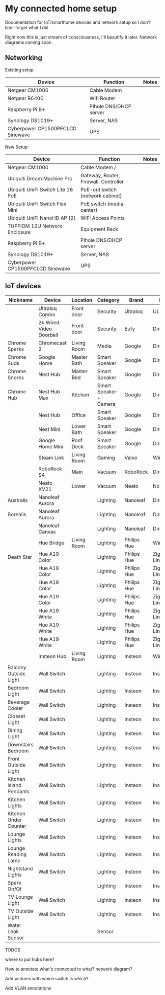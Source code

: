 # My connected home setup
Documentation for IoT/smarthome devices and network setup so I don't later forget what I did

Right now this is just stream of consciousness, I'll beautify it later. Network diagrams coming soon.



## Networking

Existing setup


| Device                           | Function               | Notes |
| -------------------------------- | ---------------------- | ----- |
| Netgear CM1000                   | Cable Modem            |       |
| Netgear R6400                    | Wifi Router            |       |
| Raspberry Pi B+                  | Pihole DNS/DHCP server |       |
| Synology DS1019+                 | Server, NAS            |       |
| Cyberpower CP1500PFCLCD Sinewave | UPS                    |       |

New Setup:

| Device                            | Function                              | Notes |
| --------------------------------- | ------------------------------------- | ----- |
| Netgear CM1000                    | Cable Modem /                         |       |
| Ubiquiti Dream Machine Pro        | Gateway, Router, Firewall, Controller |       |
| Ubiquiti UniFi Switch Lite 16 PoE | PoE-out switch (network cabinet)      |       |
| Ubiquiti UniFi Switch Flex Mini   | PoE switch (media center)             |       |
| Ubiquiti UniFi NanoHD AP (2)      | WiFi Access Points                    |       |
| TUFFIOM 12U Network Enclosure     | Equipment Rack                        |       |
| Raspberry Pi B+                   | Pihole DNS/DHCP server                |       |
| Synology DS1019+                  | Server, NAS                           |       |
| Cyberpower CP1500PFCLCD Sinewave  | UPS                                   |       |





## IoT devices

| Nickname                | Device                  | Location    | Category               | Brand       | Protocol          | Hub?        | Setup? |
| ----------------------- | ----------------------- | ----------- | ---------------------- | ----------- | ----------------- | ----------- | ------ |
|                         | Ultraloq Combo          | Front door  | Security               | Ultraloq    | UL Hub Wifi       | UL Hub      |        |
|                         | 2k Wired Video Doorbell | Front door  | Security               | Eufy        | Direct Wifi       |             |        |
| Chrome Sparks           | Chromecast 2            | Living Room | Media                  | Google      | Direct Wifi       |             |        |
| Chrome Suds             | Google Home             | Master Bath | Smart Speaker          | Google      | Direct Wifi       |             |        |
| Chrome Snores           | Nest Hub                | Master Bed  | Smart Speaker          | Google      | Direct Wifi       |             |        |
| Chrome Hub              | Nest Hub Max            | Kitchen     | Smart Speaker + Camera | Google      | Direct Wifi       |             |        |
|                         | Nest Hub                | Office      | Smart Speaker          | Google      | Direct Wifi       |             |        |
|                         | Nest Mini               | Lower Bath  | Smart Speaker          | Google      | Direct Wifi       |             |        |
|                         | Google Home Mini        | Roof Deck   | Smart Speaker          | Google      | Direct Wifi       |             |        |
|                         | Steam Link              | Living Room | Gaming                 | Valve       | Wired             |             |        |
|                         | RoboRock S4             | Main        | Vacuum                 | RoboRock    | Direct Wifi       |             |        |
|                         | Neato XV21              | Lower       | Vacuum                 | Neato       | None              |             |        |
| Australis               | Nanoleaf Aurora         |             | Lighting               | Nanoleaf    | Direct Wifi       |             |        |
| Borealis                | Nanoleaf Aurora         |             | Lighting               | Nanoleaf    | Direct Wifi       |             |        |
|                         | Nanoleaf Canvas         |             | Lighting               | Nanoleaf    | Direct Wifi       |             |        |
|                         | Hue Bridge              | Living Room | Lighting               | Philips Hue | Wired/Zigbee      |             |        |
| Death Star              | Hue A19 Color           |             | Lighting               | Philips Hue | Zigbee Light Link | Hue Bridge  |        |
|                         | Hue A19 Color           |             | Lighting               | Philips Hue | Zigbee Light Link | Hue Bridge  |        |
|                         | Hue A19 Color           |             | Lighting               | Philips Hue | Zigbee Light Link | Hue Bridge  |        |
|                         | Hue A19 Color           |             | Lighting               | Philips Hue | Zigbee Light Link | Hue Bridge  |        |
|                         | Hue A19 White           |             | Lighting               | Philips Hue | Zigbee Light Link | Hue Bridge  |        |
|                         | Hue A19 White           |             | Lighting               | Philips Hue | Zigbee Light Link | Hue Bridge  |        |
|                         | Hue A19 White           |             | Lighting               | Philips Hue | Zigbee Light Link | Hue Bridge  |        |
|                         | Insteon Hub             | Living Room | Lighting               | Insteon     | Wired/Insteon     |             |        |
| Balcony Outside Light   | Wall Switch             |             | Lighting               | Insteon     | Insteon           | Insteon Hub |        |
| Bedroom Light           | Wall Switch             |             | Lighting               | Insteon     | Insteon           | Insteon Hub |        |
| Beverage Cooler         | Wall Switch             |             | Lighting               | Insteon     | Insteon           | Insteon Hub |        |
| Closset Light           | Wall Switch             |             | Lighting               | Insteon     | Insteon           | Insteon Hub |        |
| Dining Light            | Wall Switch             |             | Lighting               | Insteon     | Insteon           | Insteon Hub |        |
| Downstairs Bedroom      | Wall Switch             |             | Lighting               | Insteon     | Insteon           | Insteon Hub |        |
| Front Outside Light     | Wall Switch             |             | Lighting               | Insteon     | Insteon           | Insteon Hub |        |
| Kitchen Island Pendants | Wall Switch             |             | Lighting               | Insteon     | Insteon           | Insteon Hub |        |
| Kitchen Lights          | Wall Switch             |             | Lighting               | Insteon     | Insteon           | Insteon Hub |        |
| Kitchen Under Counter   | Wall Switch             |             | Lighting               | Insteon     | Insteon           | Insteon Hub |        |
| Lounge Lights           | Wall Switch             |             | Lighting               | Insteon     | Insteon           | Insteon Hub |        |
| Lounge Reading Lamp     | Wall Switch             |             | Lighting               | Insteon     | Insteon           | Insteon Hub |        |
| Nightstand Lights       | Wall Switch             |             | Lighting               | Insteon     | Insteon           | Insteon Hub |        |
| Spare On/Of             |                         |             | Lighting               | Insteon     | Insteon           | Insteon Hub |        |
| TV Lounge Light         | Wall Switch             |             | Lighting               | Insteon     | Insteon           | Insteon Hub |        |
| TV Outside Light        | Wall Switch             |             | Lighting               | Insteon     | Insteon           | Insteon Hub |        |
| Water Leak Sensor       |                         |             | Sensor                 |             |                   | Insteon Hub |        |



TODOS

where to put hubs here?

How to annotate what's connected to what? network diagram?

Add pictures with which switch is which?

Add VLAN annotations
